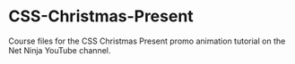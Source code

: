 # CSS-Christmas-Present
Course files for the CSS Christmas Present promo animation tutorial on the Net Ninja YouTube channel.

